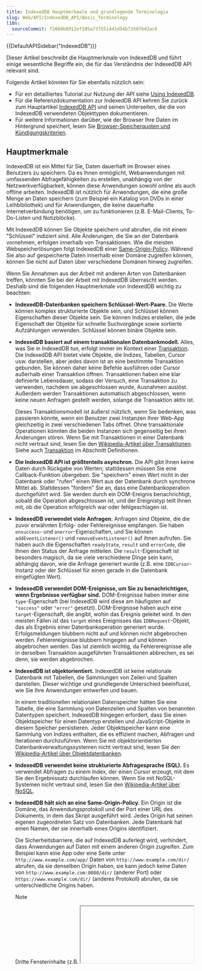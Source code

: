 ```yaml
---
title: IndexedDB Hauptmerkmale und grundlegende Terminologie
slug: Web/API/IndexedDB_API/Basic_Terminology
l10n:
  sourceCommit: f2088b8912ef205a737551441d54b73507bd3ac6
---
```


{{DefaultAPISidebar("IndexedDB")}}

Dieser Artikel beschreibt die Hauptmerkmale von IndexedDB und führt einige wesentliche Begriffe ein, die für das Verständnis der IndexedDB API relevant sind.

Folgende Artikel könnten für Sie ebenfalls nützlich sein:

- Für ein detailliertes Tutorial zur Nutzung der API siehe [Using IndexedDB](/de/docs/Web/API/IndexedDB_API/Using_IndexedDB).
- Für die Referenzdokumentation zur IndexedDB API kehren Sie zurück zum Hauptartikel [IndexedDB API](/de/docs/Web/API/IndexedDB_API) und seinen Unterseiten, die die von IndexedDB verwendeten Objekttypen dokumentieren.
- Für weitere Informationen darüber, wie der Browser Ihre Daten im Hintergrund speichert, lesen Sie [Browser-Speicherquoten und Kündigungskriterien](/de/docs/Web/API/Storage_API/Storage_quotas_and_eviction_criteria).

## Hauptmerkmale

IndexedDB ist ein Mittel für Sie, Daten dauerhaft im Browser eines Benutzers zu speichern. Da es Ihnen ermöglicht, Webanwendungen mit umfassenden Abfragefähigkeiten zu erstellen, unabhängig von der Netzwerkverfügbarkeit, können diese Anwendungen sowohl online als auch offline arbeiten. IndexedDB ist nützlich für Anwendungen, die eine große Menge an Daten speichern (zum Beispiel ein Katalog von DVDs in einer Leihbibliothek) und für Anwendungen, die keine dauerhafte Internetverbindung benötigen, um zu funktionieren (z.B. E-Mail-Clients, To-Do-Listen und Notizblöcke).

Mit IndexedDB können Sie Objekte speichern und abrufen, die mit einem "Schlüssel" indiziert sind. Alle Änderungen, die Sie an der Datenbank vornehmen, erfolgen innerhalb von Transaktionen. Wie die meisten Webspeicherlösungen folgt IndexedDB einer [Same-Origin-Policy](https://www.w3.org/Security/wiki/Same_Origin_Policy). Während Sie also auf gespeicherte Daten innerhalb einer Domäne zugreifen können, können Sie nicht auf Daten über verschiedene Domänen hinweg zugreifen.

Wenn Sie Annahmen aus der Arbeit mit anderen Arten von Datenbanken treffen, könnten Sie bei der Arbeit mit IndexedDB überrascht werden. Deshalb sind die folgenden Hauptmerkmale von IndexedDB wichtig zu beachten:

- **IndexedDB-Datenbanken speichern Schlüssel-Wert-Paare.** Die Werte können komplex strukturierte Objekte sein, und Schlüssel können Eigenschaften dieser Objekte sein. Sie können Indizes erstellen, die jede Eigenschaft der Objekte für schnelle Suchvorgänge sowie sortierte Aufzählungen verwenden. Schlüssel können binäre Objekte sein.
- **IndexedDB basiert auf einem transaktionalen Datenbankmodell.** Alles, was Sie in IndexedDB tun, erfolgt immer im Kontext einer [Transaktion](#transaktion). Die IndexedDB API bietet viele Objekte, die Indizes, Tabellen, Cursor usw. darstellen, aber jedes davon ist an eine bestimmte Transaktion gebunden. Sie können daher keine Befehle ausführen oder Cursor außerhalb einer Transaktion öffnen. Transaktionen haben eine klar definierte Lebensdauer, sodass der Versuch, eine Transaktion zu verwenden, nachdem sie abgeschlossen wurde, Ausnahmen auslöst. Außerdem werden Transaktionen automatisch abgeschlossen, wenn keine neuen Anfragen gestellt werden, solange die Transaktion aktiv ist.

  Dieses Transaktionsmodell ist äußerst nützlich, wenn Sie bedenken, was passieren könnte, wenn ein Benutzer zwei Instanzen Ihrer Web-App gleichzeitig in zwei verschiedenen Tabs öffnet. Ohne transaktionale Operationen könnten die beiden Instanzen sich gegenseitig bei ihren Änderungen stören. Wenn Sie mit Transaktionen in einer Datenbank nicht vertraut sind, lesen Sie den [Wikipedia-Artikel über Transaktionen](https://en.wikipedia.org/wiki/Database_transaction). Siehe auch [Transaktion](#transaktion) im Abschnitt Definitionen.

- **Die IndexedDB API ist größtenteils asynchron.** Die API gibt Ihnen keine Daten durch Rückgabe von Werten; stattdessen müssen Sie eine Callback-Funktion übergeben. Sie "speichern" einen Wert nicht in der Datenbank oder "rufen" einen Wert aus der Datenbank durch synchrone Mittel ab. Stattdessen "fordern" Sie an, dass eine Datenbankoperation durchgeführt wird. Sie werden durch ein DOM-Ereignis benachrichtigt, sobald die Operation abgeschlossen ist, und der Ereignistyp teilt Ihnen mit, ob die Operation erfolgreich war oder fehlgeschlagen ist.
- **IndexedDB verwendet viele Anfragen.** Anfragen sind Objekte, die die zuvor erwähnten Erfolg- oder Fehlereignisse empfangen. Sie haben `onsuccess`- und `onerror`-Eigenschaften, und Sie können `addEventListener()` und `removeEventListener()` auf ihnen aufrufen. Sie haben auch die Eigenschaften `readyState`, `result` und `errorCode`, die Ihnen den Status der Anfrage mitteilen. Die `result`-Eigenschaft ist besonders magisch, da sie viele verschiedene Dinge sein kann, abhängig davon, wie die Anfrage generiert wurde (z.B. eine `IDBCursor`-Instanz oder der Schlüssel für einen gerade in die Datenbank eingefügten Wert).
- **IndexedDB verwendet DOM-Ereignisse, um Sie zu benachrichtigen, wenn Ergebnisse verfügbar sind.** DOM-Ereignisse haben immer eine `type`-Eigenschaft (bei IndexedDB wird diese am häufigsten auf `"success"` oder `"error"` gesetzt). DOM-Ereignisse haben auch eine `target`-Eigenschaft, die angibt, wohin das Ereignis geleitet wird. In den meisten Fällen ist das `target` eines Ereignisses das `IDBRequest`-Objekt, das als Ergebnis einer Datenbankoperation generiert wurde. Erfolgsmeldungen blubbern nicht auf und können nicht abgebrochen werden. Fehlerereignisse blubbern hingegen auf und können abgebrochen werden. Das ist ziemlich wichtig, da Fehlerereignisse alle in derselben Transaktion ausgeführten Transaktionen abbrechen, es sei denn, sie werden abgebrochen.
- **IndexedDB ist objektorientiert.** IndexedDB ist keine relationale Datenbank mit Tabellen, die Sammlungen von Zeilen und Spalten darstellen. Dieser wichtige und grundlegende Unterschied beeinflusst, wie Sie Ihre Anwendungen entwerfen und bauen.

  In einem traditionellen relationalen Datenspeicher hätten Sie eine Tabelle, die eine Sammlung von Datenzeilen und Spalten von benannten Datentypen speichert. IndexedDB hingegen erfordert, dass Sie einen Objektspeicher für einen Datentyp erstellen und JavaScript-Objekte in diesem Speicher persistieren. Jeder Objektspeicher kann eine Sammlung von Indizes enthalten, die es effizient machen, Abfragen und Iterationen durchzuführen. Wenn Sie mit objektorientierten Datenbankverwaltungssystemen nicht vertraut sind, lesen Sie den [Wikipedia-Artikel über Objektdatenbanken](https://en.wikipedia.org/wiki/Object_database).

- **IndexedDB verwendet keine strukturierte Abfragesprache (SQL).** Es verwendet Abfragen zu einem Index, der einen Cursor erzeugt, mit dem Sie den Ergebnissatz durchlaufen können. Wenn Sie mit NoSQL-Systemen nicht vertraut sind, lesen Sie den [Wikipedia-Artikel über NoSQL](https://en.wikipedia.org/wiki/NoSQL).
- **IndexedDB hält sich an eine Same-Origin-Policy.** Ein Origin ist die Domäne, das Anwendungsprotokoll und der Port einer URL des Dokuments, in dem das Skript ausgeführt wird. Jedes Origin hat seinen eigenen zugeordneten Satz von Datenbanken. Jede Datenbank hat einen Namen, der sie innerhalb eines Origins identifiziert.

  Die Sicherheitsbarriere, die auf IndexedDB auferlegt wird, verhindert, dass Anwendungen auf Daten mit einem anderen Origin zugreifen. Zum Beispiel kann eine App oder eine Seite unter `http://www.example.com/app/` Daten von `http://www.example.com/dir/` abrufen, da sie denselben Origin haben, sie kann jedoch keine Daten von `http://www.example.com:8080/dir/` (anderer Port) oder `https://www.example.com/dir/` (anderes Protokoll) abrufen, da sie unterschiedliche Origins haben.

  > [!NOTE]
  > Dritte Fensterinhalte (z.B. <iframe>-Inhalte) können auf den IndexedDB-Speicher für den Origin zugreifen, in den sie eingebettet sind, es sei denn, der Browser ist so eingestellt, dass [niemals Drittanbieter-Cookies akzeptiert werden](https://support.mozilla.org/en-US/kb/third-party-cookies-firefox-tracking-protection) (siehe [Firefox-Bug 1147821](https://bugzil.la/1147821)).

### Einschränkungen

IndexedDB ist so konzipiert, dass es die meisten Fälle abdeckt, die clientseitigen Speicher benötigen. Es ist jedoch nicht für einige Fälle wie die folgenden konzipiert:

- Internationalisierte Sortierung. Nicht alle Sprachen sortieren Zeichenfolgen auf dieselbe Weise, daher wird internationalisierte Sortierung nicht unterstützt. Während die Datenbank Daten nicht in einer spezifischen internationalisierten Reihenfolge speichern kann, können Sie die Daten, die Sie aus der Datenbank gelesen haben, selbst sortieren.
- Synchronisierung. Die API ist nicht darauf ausgelegt, die Synchronisierung mit einer serverseitigen Datenbank zu übernehmen. Sie müssen Code schreiben, der eine clientseitige indexedDB-Datenbank mit einer serverseitigen Datenbank synchronisiert.
- Volltextsuche. Die API hat kein Äquivalent des `LIKE`-Operators in SQL.

Darüber hinaus sollten Sie sich bewusst sein, dass Browser die Datenbank in den folgenden Bedingungen löschen können:

- Der Benutzer fordert eine Löschung an. Viele Browser haben Einstellungen, die es Benutzern erlauben, alle für eine bestimmte Website gespeicherten Daten zu löschen, einschließlich Cookies, Lesezeichen, gespeicherte Passwörter und IndexedDB-Daten.
- Der Browser ist im privaten Browsing-Modus. Einige Browser haben einen "Privaten Modus" (Firefox) oder "Inkognito-Modus" (Chrome). Am Ende der Sitzung löscht der Browser die Datenbank.
- Das Festplatten- oder Quotalimit wurde erreicht.
- Die Daten sind beschädigt.
- Eine inkompatible Änderung wird an der Funktion vorgenommen.

Die genauen Umstände und Browserfunktionen ändern sich im Laufe der Zeit, aber die allgemeine Philosophie der Browseranbieter ist es, das bestmögliche Bemühen zu unternehmen, um die Daten zu erhalten, wenn möglich.

## Wichtige Terminologie

Dieser Abschnitt definiert und erklärt die zentrale Terminologie, die für das Verständnis der IndexedDB API relevant ist.

### Datenbank

#### Datenbank

Ein Informationsspeicher, der typischerweise aus einem oder mehreren [Objektspeichern](#objektspeicher) besteht. Jede Datenbank muss Folgendes haben:

- Name. Dies identifiziert die Datenbank innerhalb einer bestimmten Herkunft und bleibt während ihrer gesamten Lebensdauer konstant. Der Name kann ein beliebiger Zeichenfolgewert sein (einschließlich einer leeren Zeichenfolge).
- Aktuelle [Version](#version). Wenn eine Datenbank zuerst erstellt wird, ist ihre Version die Ganzzahl 1, sofern nicht anders angegeben. Jede Datenbank kann zu einem beliebigen Zeitpunkt nur eine Version haben.

#### Datenbankverbindung

Eine Operation, die durch das Öffnen einer [Datenbank](#datenbank) erstellt wird. Eine gegebene Datenbank kann gleichzeitig mehrere Verbindungen haben.

#### langlebig

In Firefox war IndexedDB früher **langlebig**, was bedeutete, dass in einer `readwrite`-Transaktion ein [`complete`](/de/docs/Web/API/IDBTransaction/complete_event)-Ereignis nur ausgelöst wurde, wenn alle Daten garantiert auf die Festplatte geschrieben wurden.

Seit Firefox 40 haben IndexedDB-Transaktionen gelockerte Haltbarkeitsgarantien, um die Leistung zu steigern (siehe [Firefox-Bug 1112702](https://bugzil.la/1112702)), was dem Verhalten anderer Browser, die IndexedDB unterstützen, entspricht. In diesem Fall wird das [`complete`](/de/docs/Web/API/IDBTransaction/complete_event)-Ereignis ausgelöst, nachdem das Betriebssystem angewiesen wurde, die Daten zu schreiben, aber möglicherweise bevor diese Daten tatsächlich auf die Festplatte geschrieben wurden. Das Ereignis kann somit schneller als zuvor geliefert werden, jedoch besteht ein kleines Risiko, dass die gesamte Transaktion verloren geht, wenn das Betriebssystem abstürzt oder es vor dem Schreiben der Daten zu einem Stromausfall kommt. Da solche katastrophalen Ereignisse selten sind, müssen sich die meisten Verbraucher nicht weiter damit befassen.

> [!NOTE]
> In Firefox können Sie, wenn Sie aus irgendeinem Grund Haltbarkeit sicherstellen möchten (z.B. weil Sie kritische Daten speichern, die später nicht mehr berechnet werden können), eine Transaktion erzwingen, auf die Festplatte zu schreiben, bevor das `complete`-Ereignis ausgeliefert wird, indem Sie eine Transaktion mit dem experimentellen (nicht standardisierten) Modus `readwriteflush` erstellen (siehe [`IDBDatabase.transaction`](/de/docs/Web/API/IDBDatabase/transaction)). Dies ist derzeit experimentell und kann nur verwendet werden, wenn die `dom.indexedDB.experimental`-Präferenz in `about:config` auf `true` gesetzt ist.

#### Index

Ein Index ist ein spezialisierter Objektspeicher, um Datensätze in einem anderen Objektspeicher, dem _referenzierten Objektspeicher_, nachzuschlagen. Der Index ist ein beständiger Schlüssel-Wert-Speicher, in dem der Wertteil seiner Datensätze der Schlüsselteil eines Datensatzes in dem referenzierten Objektspeicher ist. Die Datensätze in einem Index werden automatisch gefüllt, wenn Datensätze im referenzierten Objektspeicher eingefügt, aktualisiert oder gelöscht werden. Jeder Datensatz in einem Index kann nur auf einen Datensatz in seinem referenzierten Objektspeicher verweisen, aber mehrere Indizes können denselben Objektspeicher referenzieren. Wenn sich der Objektspeicher ändert, werden alle Indizes, die auf den Objektspeicher verweisen, automatisch aktualisiert.

Alternativ können Sie auch Datensätze in einem Objektspeicher mit dem [Schlüssel](#schlüssel) nachschlagen.

Um mehr über die Verwendung von Indizes zu erfahren, siehe [Using IndexedDB](/de/docs/Web/API/IndexedDB_API/Using_IndexedDB#using_an_index). Für die Referenzdokumentation zu Indexen, siehe [IDBKeyRange](/de/docs/Web/API/IDBKeyRange).

#### Objektspeicher

Der Mechanismus, durch den Daten in der Datenbank gespeichert werden. Der Objektspeicher hält dauerhaft Datensätze, die Schlüssel-Wert-Paare sind. Datensätze innerhalb eines Objektspeichers werden gemäß der _[Schlüssel](#schlüssel)_ in aufsteigender Reihenfolge sortiert.

Jeder Objektspeicher muss einen Namen haben, der innerhalb seiner Datenbank eindeutig ist. Der Objektspeicher kann optional einen _[Schlüsselgenerator](#schlüsselgenerator)_ und einen _[Schlüsselpfad](#schlüsselpfad)_ haben. Wenn der Objektspeicher einen Schlüsselpfad hat, verwendet er _[inline-Schlüssel](#inline-schlüssel)_; andernfalls verwendet er _[out-of-line-Schlüssel](#out-of-line-schlüssel)_.

Für die Referenzdokumentation zu Objektspeichern, siehe [`IDBObjectStore`](/de/docs/Web/API/IDBObjectStore).

#### Anfrage

Der Vorgang, durch den Lese- und Schreibvorgänge auf einer Datenbank durchgeführt werden. Jede Anfrage repräsentiert eine Lese- oder Schreiboperation.

#### Transaktion

Ein atomarer Satz von Datenzugriffs- und Datenänderungsoperationen in einer bestimmten Datenbank. So interagieren Sie mit den Daten in einer Datenbank. Tatsächlich müssen alle Lese- oder Änderungsaktionen in der Datenbank innerhalb einer Transaktion stattfinden.

Eine Datenbankverbindung kann gleichzeitig mehrere aktive Transaktionen haben, solange die schreibenden Transaktionen keine sich überschneidenden [_Gültigkeitsbereiche_](#gültigkeitsbereich) haben. Der Gültigkeitsbereich von Transaktionen, der bei der Erstellung definiert wird, bestimmt, mit welchen Objektspeichern die Transaktion interagieren kann und bleibt während der Lebensdauer der Transaktion konstant. Wenn beispielsweise eine Datenbankverbindung bereits eine Schreibtransaktion mit einem Gültigkeitsbereich hat, der nur den `flyingMonkey`-Objektspeicher umfasst, können Sie eine zweite Transaktion mit einem Gültigkeitsbereich der Objektspeicher `unicornCentaur` und `unicornPegasus` starten. Bei Lesetransaktionen können Sie mehrere - sogar überschneidende - haben.

Transaktionen sollen kurzlebig sein, daher kann der Browser eine Transaktion beenden, die zu lange dauert, um Speicherressourcen freizugeben, die die langlaufende Transaktion gesperrt hat. Sie können die Transaktion abbrechen, wodurch die in der Transaktion an der Datenbank vorgenommenen Änderungen zurückgesetzt werden. Und Sie müssen nicht einmal warten, bis die Transaktion gestartet ist oder aktiv ist, um sie abzubrechen.

Die drei Modi von Transaktionen sind: `readwrite`, `readonly` und `versionchange`. Der einzige Weg, Objektspeicher und Indizes zu erstellen und zu löschen, ist die Verwendung einer [`versionchange`](/de/docs/Web/API/IDBDatabase/versionchange_event)-Transaktion. Um mehr über Transaktionstypen zu erfahren, sehen Sie sich den Referenzartikel zu [IndexedDB](/de/docs/Web/API/IndexedDB_API) an.

Da alles innerhalb einer Transaktion stattfindet, ist es ein sehr wichtiges Konzept in IndexedDB. Um mehr über Transaktionen zu erfahren, insbesondere darüber, wie sie sich auf die Versionsverwaltung beziehen, siehe [`IDBTransaction`](/de/docs/Web/API/IDBTransaction), das auch Referenzdokumentation enthält.

#### Version

Wenn eine Datenbank zuerst erstellt wird, ist ihre Version die Ganzzahl 1. Jede Datenbank hat zu einem Zeitpunkt nur eine Version; eine Datenbank kann nicht in mehreren Versionen gleichzeitig existieren. Die einzige Möglichkeit, die Version zu ändern, besteht darin, sie mit einer höheren Version als der aktuellen Version zu öffnen.

### Schlüssel und Wert

#### Inline-Schlüssel

Ein Schlüssel, der als Teil des gespeicherten Wertes gespeichert ist. Er wird unter Verwendung eines Schlüsselpfads gefunden. Ein inline-Schlüssel kann mit einem Generator erzeugt werden. Nachdem der Schlüssel generiert wurde, kann er dann im Wert mit dem Schlüsselpfad gespeichert werden oder er kann auch als Schlüssel verwendet werden.

#### Schlüssel

Ein Datenwert, nach dem gespeicherte Werte im Objektspeicher organisiert und abgerufen werden. Der Objektspeicher kann den Schlüssel aus einer von drei Quellen ableiten: einem _[Schlüsselgenerator](#schlüsselgenerator)_, einem _[Schlüsselpfad](#schlüsselpfad)_ oder einem explizit angegebenen Wert. Der Schlüssel muss von einem Datentyp sein, der eine Zahl hat, die größer ist als die vorherige Zahl. Jeder Datensatz in einem Objektspeicher muss einen Schlüssel haben, der innerhalb desselben Speichers eindeutig ist, sodass Sie in einem bestimmten Objektspeicher keine mehrfachen Datensätze mit demselben Schlüssel haben können.

Ein Schlüssel kann einer der folgenden Typen sein: [string](/de/docs/Web/JavaScript/Reference/Global_Objects/String), [date](/de/docs/Web/JavaScript/Reference/Global_Objects/Date), float, ein binärer Blob und [array](/de/docs/Web/JavaScript/Reference/Global_Objects/Array). Für Arrays kann der Schlüssel von einem leeren Wert bis unendlich reichen. Und Sie können ein Array in ein anderes Array einfügen.

Alternativ können Sie auch Datensätze in einem Objektspeicher mit dem _[Index](#index)_ nachschlagen.

#### Schlüsselgenerator

Ein Mechanismus, um neue Schlüssel in einer geordneten Sequenz zu erzeugen. Wenn ein Objektspeicher keinen Schlüsselgenerator hat, muss die Anwendung Schlüssel für Datensätze bereitstellen, die gespeichert werden. Generatoren werden nicht zwischen Speichern geteilt. Dies ist eher ein Browser-Implementierungsdetail, weil Sie in der Webentwicklung nicht wirklich Schlüsselgeneratoren erstellen oder darauf zugreifen.

#### Schlüsselpfad

Definiert, woher der Browser den Schlüssel im Objektspeicher oder Index extrahieren soll. Ein gültiger Schlüsselpfad kann eine der folgenden Möglichkeiten umfassen: eine leere Zeichenfolge, ein JavaScript-Identifier oder mehrere durch Punkte getrennte JavaScript-Identifier oder ein Array, das eine dieser Möglichkeiten enthält. Er kann keine Leerzeichen enthalten.

#### Out-of-Line-Schlüssel

Ein Schlüssel, der separat von dem gespeicherten Wert gespeichert wird.

#### Wert

Jeder Datensatz hat einen Wert, der alles enthalten kann, was in JavaScript ausgedrückt werden kann, einschließlich [boolean](/de/docs/Web/JavaScript/Reference/Global_Objects/Boolean), [number](/de/docs/Web/JavaScript/Reference/Global_Objects/Number), [string](/de/docs/Web/JavaScript/Reference/Global_Objects/String), [date](/de/docs/Web/JavaScript/Reference/Global_Objects/Date), [object](/de/docs/Web/JavaScript/Reference/Global_Objects/Object), [array](/de/docs/Web/JavaScript/Reference/Global_Objects/Array), [regexp](/de/docs/Web/JavaScript/Reference/Global_Objects/RegExp), [undefined](/de/docs/Web/JavaScript/Reference/Global_Objects/undefined) und null.

Wenn ein Objekt oder ein Array gespeichert wird, können die Eigenschaften und Werte in diesem Objekt oder Array auch alles sein, was ein gültiger Wert ist.

[Blobs](/de/docs/Web/API/Blob) und Dateien können gespeichert werden, siehe [Spezifikation](https://w3c.github.io/IndexedDB/).

### Bereich und Gültigkeitsbereich

#### Cursor

Ein Mechanismus zum Durchlaufen mehrerer Datensätze mit einem _Schlüsselbereich_. Der Cursor hat eine Quelle, die angibt, welche Index oder welcher Objektspeicher durchlaufen wird. Er hat eine Position innerhalb des Bereichs und bewegt sich in einer Richtung, die in aufsteigender oder absteigender Reihenfolge der Datensatzschlüssel liegt. Für die Referenzdokumentation zu Cursorn siehe [`IDBCursor`](/de/docs/Web/API/IDBCursor).

#### Schlüsselbereich

Ein kontinuierliches Intervall über einen Datentyp, der für Schlüssel verwendet wird. Datensätze können aus Objektspeichern und Indizes mit Schlüsseln oder einem Schlüsselbereich abgerufen werden. Sie können den Bereich mithilfe von unteren und oberen Grenzen einschränken oder filtern. Zum Beispiel können Sie über alle Werte eines Schlüssels zwischen x und y iterieren.

Für die Referenzdokumentation zum Schlüsselbereich siehe [`IDBKeyRange`](/de/docs/Web/API/IDBKeyRange).

#### Gültigkeitsbereich

Die Menge der Objektspeicher und Indizes, auf die sich eine Transaktion bezieht. Die Gültigkeitsbereiche von Nur-Lese-Transaktionen können sich überlappen und gleichzeitig ausgeführt werden. Im Gegensatz dazu dürfen sich die Gültigkeitsbereiche von Schreibtransaktionen nicht überlappen. Sie können jedoch mehrere Transaktionen mit demselben Gültigkeitsbereich gleichzeitig starten, aber sie stehen einfach in einer Warteschlange und werden nacheinander ausgeführt.

## Nächste Schritte

Mit einem Verständnis der Hauptmerkmale von IndexedDB und der grundlegenden Terminologie können wir uns konkreteren Dingen zuwenden. Für ein Tutorial, wie Sie die API verwenden, siehe [Using IndexedDB](/de/docs/Web/API/IndexedDB_API/Using_IndexedDB).

## Siehe auch

- [Indexed Database API Specification](https://www.w3.org/TR/IndexedDB/)
- [IndexedDB API Referenz](/de/docs/Web/API/IndexedDB_API)
- [Using IndexedDB](/de/docs/Web/API/IndexedDB_API/Using_IndexedDB)
- [IndexedDB – Der Speicher in Ihrem Browser](<https://learn.microsoft.com/en-us/previous-versions/msdn10/gg679063(v=msdn.10)>)
